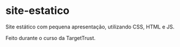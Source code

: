 # site-estatico
Site estático com pequena apresentação, utilizando CSS, HTML e JS.

Feito durante o curso da TargetTrust.
